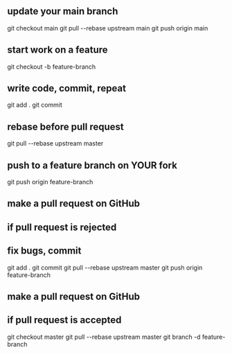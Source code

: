 ## update your main branch
git checkout main
git pull --rebase upstream main
git push origin main

## start work on a feature
git checkout -b feature-branch

## write code, commit, repeat
git add .
git commit 

## rebase before pull request
git pull --rebase upstream master

## push to a feature branch on YOUR fork
git push origin feature-branch

## make a pull request on GitHub

## if pull request is rejected
## fix bugs, commit
git add .
git commit
git pull --rebase upstream master
git push origin feature-branch

## make a pull request on GitHub

## if pull request is accepted
git checkout master
git pull --rebase upstream master
git branch -d feature-branch

